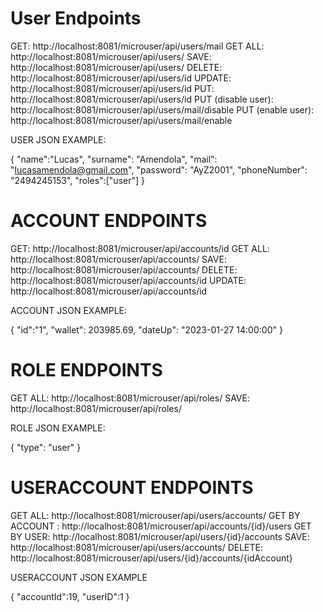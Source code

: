 # User Endpoints
GET: http://localhost:8081/microuser/api/users/mail
GET ALL: http://localhost:8081/microuser/api/users/
SAVE: http://localhost:8081/microuser/api/users/
DELETE: http://localhost:8081/microuser/api/users/id
UPDATE: http://localhost:8081/microuser/api/users/id
PUT: http://localhost:8081/microuser/api/users/id
PUT (disable user): http://localhost:8081/microuser/api/users/mail/disable
PUT (enable user): http://localhost:8081/microuser/api/users/mail/enable

USER JSON EXAMPLE:

{
"name":"Lucas",
"surname": "Amendola",
"mail": "lucasamendola@gmail.com",
"password": "AyZ2001",
"phoneNumber": "2494245153",
"roles":["user"]
}

# ACCOUNT ENDPOINTS

GET: http://localhost:8081/microuser/api/accounts/id
GET ALL: http://localhost:8081/microuser/api/accounts/
SAVE: http://localhost:8081/microuser/api/accounts/
DELETE: http://localhost:8081/microuser/api/accounts/id
UPDATE: http://localhost:8081/microuser/api/accounts/id

ACCOUNT JSON EXAMPLE:

{
"id":"1",
"wallet": 203985.69,
"dateUp": "2023-01-27 14:00:00"
}


# ROLE ENDPOINTS

GET ALL: http://localhost:8081/microuser/api/roles/
SAVE: http://localhost:8081/microuser/api/roles/

ROLE JSON EXAMPLE:

{
"type": "user"
}


# USERACCOUNT ENDPOINTS
GET ALL: http://localhost:8081/microuser/api/users/accounts/
GET BY ACCOUNT : http://localhost:8081/microuser/api/accounts/{id}/users
GET BY USER: http://localhost:8081/microuser/api/users/{id}/accounts
SAVE: http://localhost:8081/microuser/api/users/accounts/
DELETE: http://localhost:8081/microuser/api/users/{id}/accounts/{idAccount}

USERACCOUNT JSON EXAMPLE

{
"accountId":19,
"userID":1
}
    
